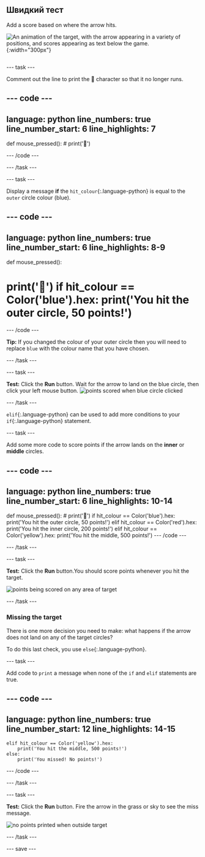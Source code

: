 ## Швидкий тест

<div style="display: flex; flex-wrap: wrap">
<div style="flex-basis: 200px; flex-grow: 1; margin-right: 15px;">
Add a score based on where the arrow hits.
</div>
<div>

![An animation of the target, with the arrow appearing in a variety of positions, and scores appearing as text below the game.](images/points-scored.gif){:width="300px"}

</div>
</div>

--- task ---

Comment out the line to print the 🎯 character so that it no longer runs.

--- code ---
---
language: python line_numbers: true line_number_start: 6
line_highlights: 7
---
def mouse_pressed(): # print('🎯')

--- /code ---

--- /task ---

--- task ---

Display a message **if** the `hit_colour`{:.language-python} is equal to the `outer` circle colour (blue).

--- code ---
---
language: python line_numbers: true line_number_start: 6
line_highlights: 8-9
---
def mouse_pressed():    
# print('🎯') if hit_colour == Color('blue').hex: print('You hit the outer circle, 50 points!')

--- /code ---

**Tip:** If you changed the colour of your outer circle then you will need to replace `blue` with the colour name that you have chosen.

--- /task ---

--- task ---

**Test:** Click the **Run** button. Wait for the arrow to land on the blue circle, then click your left mouse button. ![points scored when blue circle clicked](images/blue_circle_points.gif)

--- /task ---

`elif`{:.language-python} can be used to add more conditions to your `if`{:.language-python} statement.

--- task ---

Add some more code to score points if the arrow lands on the **inner** or **middle** circles.

--- code ---
---
language: python line_numbers: true line_number_start: 6
line_highlights: 10-14
---

def mouse_pressed(): # print('🎯') if hit_colour == Color('blue').hex: print('You hit the outer circle, 50 points!') elif hit_colour == Color('red').hex: print('You hit the inner circle, 200 points!') elif hit_colour == Color('yellow').hex: print('You hit the middle, 500 points!') --- /code ---

--- /task ---

--- task ---

**Test:** Click the **Run** button.You should score points whenever you hit the target.

![points being scored on any area of target](images/yellow-points.png)

--- /task ---

### Missing the target

There is one more decision you need to make: what happens if the arrow does not land on any of the target circles?

To do this last check, you use `else`{:.language-python}.

--- task ---

Add code to `print` a message when none of the `if` and `elif` statements are true.

--- code ---
---
language: python line_numbers: true line_number_start: 12
line_highlights: 14-15
---

    elif hit_colour == Color('yellow').hex:
        print('You hit the middle, 500 points!')
    else:   
        print('You missed! No points!')
--- /code ---

--- /task ---

--- task ---

**Test:** Click the **Run** button. Fire the arrow in the grass or sky to see the miss message.

![no points printed when outside target](images/missed_no_points.gif)

--- /task ---

--- save ---
